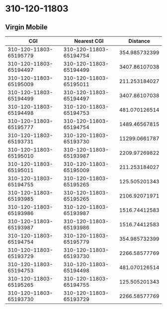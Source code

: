 # 310-120-11803
## Virgin Mobile


| CGI | Nearest CGI | Distance |
|-----|-------------|----------|
| 310-120-11803-65195779 | 310-120-11803-65194754 | 354.985732399 |
| 310-120-11803-65194497 | 310-120-11803-65194499 | 3407.86107038 |
| 310-120-11803-65195009 | 310-120-11803-65195011 | 211.253184027 |
| 310-120-11803-65194499 | 310-120-11803-65194497 | 3407.86107038 |
| 310-120-11803-65194498 | 310-120-11803-65194753 | 481.070126514 |
| 310-120-11803-65195777 | 310-120-11803-65194754 | 1489.46567815 |
| 310-120-11803-65193731 | 310-120-11803-65193730 | 11299.0661787 |
| 310-120-11803-65195010 | 310-120-11803-65193987 | 2209.97269822 |
| 310-120-11803-65195011 | 310-120-11803-65195009 | 211.253184027 |
| 310-120-11803-65194755 | 310-120-11803-65195265 | 125.505201343 |
| 310-120-11803-65193985 | 310-120-11803-65195265 | 2106.92071971 |
| 310-120-11803-65193986 | 310-120-11803-65193987 | 1516.74412583 |
| 310-120-11803-65193987 | 310-120-11803-65193986 | 1516.74412583 |
| 310-120-11803-65194754 | 310-120-11803-65195779 | 354.985732399 |
| 310-120-11803-65193729 | 310-120-11803-65193730 | 2266.58577769 |
| 310-120-11803-65194753 | 310-120-11803-65194498 | 481.070126514 |
| 310-120-11803-65195265 | 310-120-11803-65194755 | 125.505201343 |
| 310-120-11803-65193730 | 310-120-11803-65193729 | 2266.58577769 |
